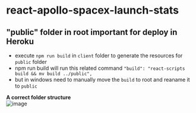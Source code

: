 # react-apollo-spacex-launch-stats

## "public" folder in root important for deploy in Heroku
- execute `npm run build` in `client` folder to generate the resources for `public` folder
- npm run build will run this related command `"build": "react-scripts build && mv build ../public",`
- but in windows need to manually move the `build` to root and reaname it to `public`
 
 **A correct folder structure** <br />
 ![image](https://user-images.githubusercontent.com/99173738/172128856-bbf0e79c-fb0e-4771-873d-c2f4451ae69a.png)
